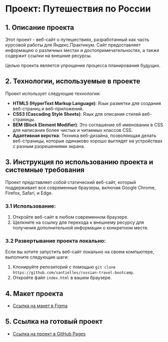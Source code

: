 # Проект: Путешествия по России
## 1. Описание проекта
Этот проект - веб-сайт о путешествиях, разработанный как часть курсовой работы для Яндекс.Практикум. Сайт предоставляет информацию о различных местах и достопримечательностях, а также содержит ссылки на внешние ресурсы.

Целью проекта является упрощение процесса планирования будущих.
## 2. Технологии, используемые в проекте
Проект использует следующие технологии:
- **HTML5 (HyperText Markup Language)**: Язык разметки для создания веб-страниц и веб-приложений.
- **CSS3 (Cascading Style Sheets)**: Язык для описания стилей веб-страницы.
- **BEM (Block Element Modifier)**: Это соглашение об именовании в CSS для написания более чистых и читаемых классов CSS.
- **Адаптивная верстка**: Техника веб-дизайна, позволяющая делать веб-страницы, которые одинаково хорошо выглядят на устройствах с разным разрешениями экрана.
## 3. Инструкция по использованию проекта и системные требования
Проект представляет собой статический веб-сайт, который поддерживает все современные браузеры, включая Google Chrome, Firefox, Safari, и Edge.
### 3.1 Использование:
1. Откройте веб-сайт в любом современном браузере.
2. Щелкните на ссылку для перехода к внешнему ресурсу для получения дополнительной информации о конкретном месте.
### 3.2 Развертывание проекта локально:
Если вы хотите запустить веб-сайт локально на своем компьютере, выполните следующие шаги:
1. Клонируйте репозиторий с помощью `git clone https://github.com/santielles/russian-travel-bootcamp`.
2. Откройте файл `index.html` в вашем браузере.
## 4. Макет проекта
* [Ссылка на макет в Figma](https://www.figma.com/file/5S2WSbEFL6awjVWJ0NWL8Q/Sprint-3_-Russia-_-desktop-mobile?node-id=28503%3A0)
## 5. Ссылка на готовый проект
* [Ссылка на проект в GitHub Pages](https://santielles.github.io/russian-travel-bootcamp/)
